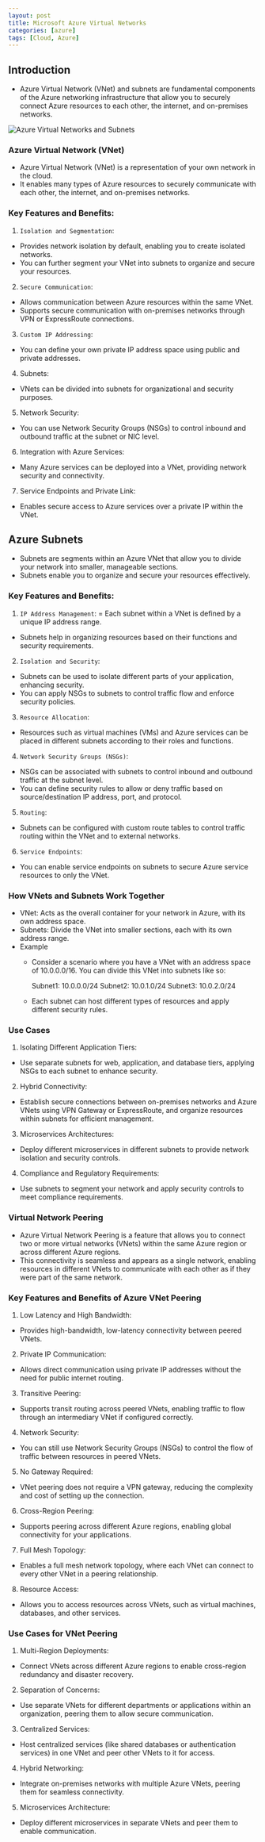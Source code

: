 ```yaml
---
layout: post
title: Microsoft Azure Virtual Networks
categories: [azure]
tags: [Cloud, Azure]
---
```


## Introduction
- Azure Virtual Network (VNet) and subnets are fundamental components of the Azure networking infrastructure that allow you to securely connect Azure resources to each other, the internet, and on-premises networks.

![Azure Virtual Networks and Subnets](/assets/img/cloud/azure/azure-virtual-networks-and-subnets.webp)

### Azure Virtual Network (VNet)
- Azure Virtual Network (VNet) is a representation of your own network in the cloud. 
- It enables many types of Azure resources to securely communicate with each other, the internet, and on-premises networks.

### Key Features and Benefits:

1. `Isolation and Segmentation`:
- Provides network isolation by default, enabling you to create isolated networks.
- You can further segment your VNet into subnets to organize and secure your resources.

2. `Secure Communication`:
- Allows communication between Azure resources within the same VNet.
- Supports secure communication with on-premises networks through VPN or ExpressRoute connections.

3. `Custom IP Addressing`:
- You can define your own private IP address space using public and private addresses.

4. Subnets:
- VNets can be divided into subnets for organizational and security purposes.

5. Network Security:
- You can use Network Security Groups (NSGs) to control inbound and outbound traffic at the subnet or NIC level.

6. Integration with Azure Services:
- Many Azure services can be deployed into a VNet, providing network security and connectivity.

7. Service Endpoints and Private Link:
- Enables secure access to Azure services over a private IP within the VNet.

## Azure Subnets
- Subnets are segments within an Azure VNet that allow you to divide your network into smaller, manageable sections. 
- Subnets enable you to organize and secure your resources effectively.

### Key Features and Benefits:
1. `IP Address Management`:
= Each subnet within a VNet is defined by a unique IP address range.
- Subnets help in organizing resources based on their functions and security requirements.

 2. `Isolation and Security`:
- Subnets can be used to isolate different parts of your application, enhancing security.
- You can apply NSGs to subnets to control traffic flow and enforce security policies.

3. `Resource Allocation`:
- Resources such as virtual machines (VMs) and Azure services can be placed in different subnets according to their roles and functions.

4. `Network Security Groups (NSGs)`:
- NSGs can be associated with subnets to control inbound and outbound traffic at the subnet level.
- You can define security rules to allow or deny traffic based on source/destination IP address, port, and protocol.

5. `Routing`:
- Subnets can be configured with custom route tables to control traffic routing within the VNet and to external networks.

6. `Service Endpoints`:
- You can enable service endpoints on subnets to secure Azure service resources to only the VNet.

### How VNets and Subnets Work Together
- VNet: Acts as the overall container for your network in Azure, with its own address space.
- Subnets: Divide the VNet into smaller sections, each with its own address range.
- Example
    + Consider a scenario where you have a VNet with an address space of 10.0.0.0/16. You can divide this VNet into subnets like so:

        Subnet1: 10.0.0.0/24
        Subnet2: 10.0.1.0/24
        Subnet3: 10.0.2.0/24

    + Each subnet can host different types of resources and apply different security rules.

### Use Cases
1. Isolating Different Application Tiers:
- Use separate subnets for web, application, and database tiers, applying NSGs to each subnet to enhance security.

2. Hybrid Connectivity:
- Establish secure connections between on-premises networks and Azure VNets using VPN Gateway or ExpressRoute, and organize resources within subnets for efficient management.

3. Microservices Architectures:
- Deploy different microservices in different subnets to provide network isolation and security controls.

4. Compliance and Regulatory Requirements:
- Use subnets to segment your network and apply security controls to meet compliance requirements.


### Virtual Network Peering
- Azure Virtual Network Peering is a feature that allows you to connect two or more virtual networks (VNets) within the same Azure region or across different Azure regions. 
- This connectivity is seamless and appears as a single network, enabling resources in different VNets to communicate with each other as if they were part of the same network.

### Key Features and Benefits of Azure VNet Peering
1. Low Latency and High Bandwidth:
- Provides high-bandwidth, low-latency connectivity between peered VNets.

2. Private IP Communication:
- Allows direct communication using private IP addresses without the need for public internet routing.

3. Transitive Peering:
- Supports transit routing across peered VNets, enabling traffic to flow through an intermediary VNet if configured correctly.

4. Network Security:
- You can still use Network Security Groups (NSGs) to control the flow of traffic between resources in peered VNets.

5. No Gateway Required:
- VNet peering does not require a VPN gateway, reducing the complexity and cost of setting up the connection.

6. Cross-Region Peering:
- Supports peering across different Azure regions, enabling global connectivity for your applications.

7. Full Mesh Topology:
- Enables a full mesh network topology, where each VNet can connect to every other VNet in a peering relationship.

8. Resource Access:
- Allows you to access resources across VNets, such as virtual machines, databases, and other services.

### Use Cases for VNet Peering
1. Multi-Region Deployments:
- Connect VNets across different Azure regions to enable cross-region redundancy and disaster recovery.

2. Separation of Concerns:
- Use separate VNets for different departments or applications within an organization, peering them to allow secure communication.

3. Centralized Services:
- Host centralized services (like shared databases or authentication services) in one VNet and peer other VNets to it for access.

4. Hybrid Networking:
- Integrate on-premises networks with multiple Azure VNets, peering them for seamless connectivity.

5. Microservices Architecture:
- Deploy different microservices in separate VNets and peer them to enable communication.